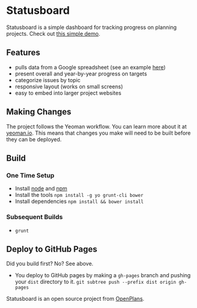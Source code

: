 # Statusboard

Statusboard is a simple dashboard for tracking progress on planning projects. Check out [this simple demo](http://openplans.github.com/statusboard/).

## Features
* pulls data from a Google spreadsheet (see an example [here](https://docs.google.com/spreadsheet/pub?key=0AnydufBqqojSdG9nWEpuVmoxYWRISm00MVhsWm5jMmc&output=html))
* present overall and year-by-year progress on targets
* categorize issues by topic
* responsive layout (works on small screens)
* easy to embed into larger project websites

## Making Changes
The project follows the Yeoman workflow. You can learn more about it at [yeoman.io](http://yeoman.io). This means that changes you make will need to be built before they can be deployed.

## Build

### One Time Setup
* Install [node](http://nodejs.org/) and [npm](https://npmjs.org/)
* Install the tools `npm install -g yo grunt-cli bower`
* Install dependencies `npm install && bower install`

### Subsequent Builds
* `grunt`

## Deploy to GitHub Pages
Did you build first? No? See above.

* You deploy to GitHub pages by making a `gh-pages` branch and pushing your `dist` directory to it. `git subtree push --prefix dist origin gh-pages`

Statusboard is an open source project from [OpenPlans](http://openplans.org).
